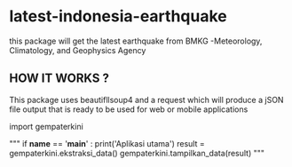 # latest-indonesia-earthquake
this package will get the latest earthquake from BMKG -Meteorology, Climatology, and Geophysics Agency

## HOW IT WORKS ?

This package uses beautifllsoup4 and a request which will produce a jSON file output that is ready to be used for web 
or mobile applications


import gempaterkini

"""
if __name__ == '__main__' :
    print('Aplikasi utama')
    result = gempaterkini.ekstraksi_data()
    gempaterkini.tampilkan_data(result)
"""
